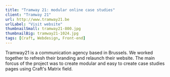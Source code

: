 ```yaml
---
title: "Tramway 21: modular online case studies"
client: "Tramway 21"
url: http://www.tramway21.be
urlLabel: "Visit website"
thumbnailSmall: tramway21-800.jpg
thumbnailBig: tramway21-1024.jpg
tags: [Craft, Webdesign, Front-end]
---
```


Tramway21 is a communication agency based in Brussels. We worked together to refresh their branding and relaunch their website. The main forcus of the project was to create modular and easy to create case studies pages using Craft's Matrix field.
